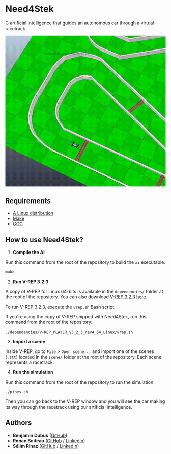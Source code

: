 # Need4Stek

C artificial intelligence that guides an autonomous car through a virtual racetrack.

<img alt="Need4Stek demo" src="/artwork/need4stek-demo.gif"/>

## Requirements

 - [A Linux distribution](https://en.wikipedia.org/wiki/Linux_distribution)
 - [Make](https://www.gnu.org/software/make/)
 - [GCC](https://gcc.gnu.org/)

## How to use Need4Stek?

 1. **Compile the AI**

Run this command from the root of the repository to build the `ai` executable:
```
make
```

 2. **Run V-REP 3.2.3**

A copy of V-REP for Linux 64-bits is available in the `dependencies/` folder at the root of the repository. You can also download [V-REP 3.2.3 here](http://www.coppeliarobotics.com/previousversions.html).

To run V-REP 3.2.3, execute the `vrep.sh` Bash script.

If you're using the copy of V-REP shipped with Need4Stek, run this command from the root of the repository:
```
./dependencies/V-REP_PLAYER_V3_2_3_rev4_64_Linux/vrep.sh
```

 3. **Import a scene**

Inside V-REP, go to `File` > `Open scene...` and import one of the scenes (`.ttt`) located in the `scene/` folder at the root of the repository. Each scene represents a racetrack.

 4. **Run the simulation**

Run this command from the root of the repository to run the simulation:
```
./pipes.sh
```

Then you can go back to the V-REP window and you will see the car making its way through the racetrack using our artificial intelligence.

## Authors

* **Benjamin Dubus** ([GitHub](https://github.com/dubus-b))
* **Ronan Boiteau** ([GitHub](https://github.com/ronanboiteau) / [LinkedIn](https://www.linkedin.com/in/ronanboiteau/))
* **Sélim Rinaz** ([GitHub](https://github.com/rinaz-a) / [LinkedIn](https://www.linkedin.com/in/selim-rinaz/))
